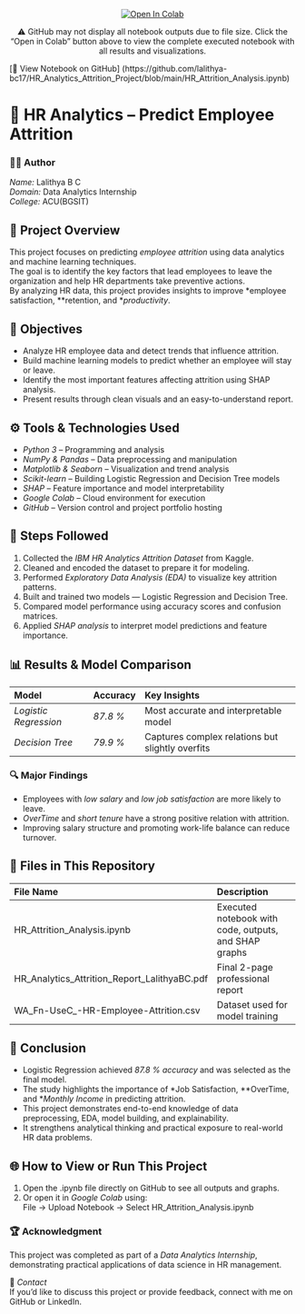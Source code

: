 <p align="center">
  <a href="https://colab.research.google.com/github/lalithya-bc17/HR_Analytics_Attrition_Project/blob/main/HR_Attrition_Analysis.ipynb" target="_blank">
    <img src="https://colab.research.google.com/assets/colab-badge.svg" alt="Open In Colab"/>
  </a>
</p>

<p align="center">
  ⚠️ GitHub may not display all notebook outputs due to file size.  
  Click the “Open in Colab” button above to view the complete executed notebook with all results and visualizations.
</p>
[📘 View Notebook on GitHub]
(https://github.com/lalithya-bc17/HR_Analytics_Attrition_Project/blob/main/HR_Attrition_Analysis.ipynb)

# 💼 HR Analytics – Predict Employee Attrition

### 👩‍💻 Author  
*Name:* Lalithya B C  
*Domain:* Data Analytics Internship  
*College:* ACU(BGSIT)  

## 🧠 Project Overview
This project focuses on predicting *employee attrition* using data analytics and machine learning techniques.  
The goal is to identify the key factors that lead employees to leave the organization and help HR departments take preventive actions.  
By analyzing HR data, this project provides insights to improve *employee satisfaction, **retention, and **productivity*.

## 🎯 Objectives
- Analyze HR employee data and detect trends that influence attrition.  
- Build machine learning models to predict whether an employee will stay or leave.  
- Identify the most important features affecting attrition using SHAP analysis.  
- Present results through clean visuals and an easy-to-understand report.  

## ⚙️ Tools & Technologies Used
- *Python 3* – Programming and analysis  
- *NumPy & Pandas* – Data preprocessing and manipulation  
- *Matplotlib & Seaborn* – Visualization and trend analysis  
- *Scikit-learn* – Building Logistic Regression and Decision Tree models  
- *SHAP* – Feature importance and model interpretability  
- *Google Colab* – Cloud environment for execution  
- *GitHub* – Version control and project portfolio hosting  

## 🧩 Steps Followed
1. Collected the *IBM HR Analytics Attrition Dataset* from Kaggle.  
2. Cleaned and encoded the dataset to prepare it for modeling.  
3. Performed *Exploratory Data Analysis (EDA)* to visualize key attrition patterns.  
4. Built and trained two models — Logistic Regression and Decision Tree.  
5. Compared model performance using accuracy scores and confusion matrices.  
6. Applied *SHAP analysis* to interpret model predictions and feature importance.  

## 📊 Results & Model Comparison

| Model | Accuracy | Key Insights |
|:------|:----------|:-------------|
| *Logistic Regression* | *87.8 %* | Most accurate and interpretable model |
| *Decision Tree* | *79.9 %* | Captures complex relations but slightly overfits |

### 🔍 Major Findings
- Employees with *low salary* and *low job satisfaction* are more likely to leave.  
- *OverTime* and *short tenure* have a strong positive relation with attrition.  
- Improving salary structure and promoting work-life balance can reduce turnover.  

## 📁 Files in This Repository

| File Name | Description |
|:-----------|:-------------|
| HR_Attrition_Analysis.ipynb | Executed notebook with code, outputs, and SHAP graphs |
| HR_Analytics_Attrition_Report_LalithyaBC.pdf | Final 2-page professional report |
| WA_Fn-UseC_-HR-Employee-Attrition.csv | Dataset used for model training  |

## 🏁 Conclusion
- Logistic Regression achieved *87.8 % accuracy* and was selected as the final model.  
- The study highlights the importance of *Job Satisfaction, **OverTime, and **Monthly Income* in predicting attrition.  
- This project demonstrates end-to-end knowledge of data preprocessing, EDA, model building, and explainability.  
- It strengthens analytical thinking and practical exposure to real-world HR data problems.  

## 🌐 How to View or Run This Project
1. Open the .ipynb file directly on GitHub to see all outputs and graphs.  
2. Or open it in *Google Colab* using:  
   File → Upload Notebook → Select HR_Attrition_Analysis.ipynb  

### 🏆 Acknowledgment
This project was completed as part of a *Data Analytics Internship*, demonstrating practical applications of data science in HR management.

📩 *Contact*  
If you’d like to discuss this project or provide feedback, connect with me on GitHub or LinkedIn.
